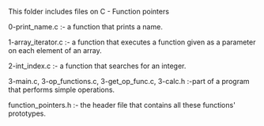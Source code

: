 This folder includes files on C - Function pointers

0-print_name.c :- a function that prints a name.

1-array_iterator.c :- a function that executes a function given as a parameter on each element of an array.

2-int_index.c :- a function that searches for an integer.

3-main.c, 3-op_functions.c, 3-get_op_func.c, 3-calc.h :-part of a program that performs simple operations.

function_pointers.h :- the header file that contains all these functions' prototypes.
